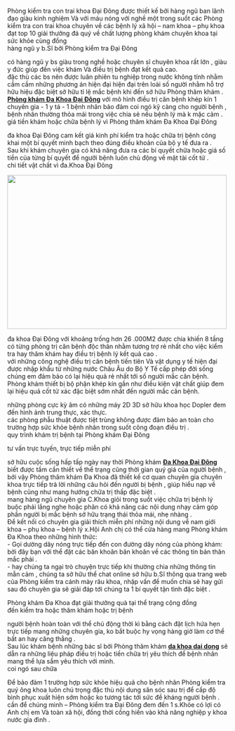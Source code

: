 <p>Phòng kiểm tra con trai khoa Đại Đông được thiết kế bởi hàng ngũ ban lãnh đạo giàu kinh nghiệm Và với máu nóng với nghề một trong suốt các Phòng kiểm tra con trai khoa chuyên về các bệnh lý xã hội &ndash; nam khoa &ndash; phụ khoa đạt top 10 giải thưởng đá quý về chất lượng phòng khám chuyên khoa tại sức khỏe cùng đồng<br />
hàng ngũ y b.Sĩ bởi Phòng kiểm tra Đại Đông</p>

<p>có hàng ngũ y bs giàu trong nghề hoặc chuyên sĩ chuyên khoa rất lớn , giàu y đức giúp đến việc khám Và điều trị bệnh đạt kết quả cao.<br />
đặc thù các bs nên được luân phiên tu nghiệp trong nước không tính nhằm cầm cầm những phương án hiện đại hiện đại trên loài số người nhằm hỗ trợ hữu hiệu đặc biệt sở hữu tỉ lệ mắc bệnh khi đến sở hữu Phòng thăm khám .<br />
<a href="https://www.youtube.com/watch?v=4Ipub82_TLY"><strong>Phòng khám Đa Khoa Đại Đông</strong></a> với mô hình điều trị căn bệnh khép kín 1 chuyên gia - 1 y tá - 1 bệnh nhân bảo đảm coi ngó kỹ càng cho người bệnh , bệnh nhân thường thỏa mái trong việc chia sẻ nếu bệnh lý mà k mặc cảm .<br />
giá tiền khám hoặc chữa bệnh lý vì Phòng thăm khám Đa Khoa Đại Đông</p>

<p>đa khoa Đại Đông cam kết giá kinh phí kiểm tra hoặc chữa trị bệnh công khai một bí quyết minh bạch theo đúng điều khoản của bộ y tế đưa ra .<br />
Sau khi khám chuyên gia có khả năng đưa ra các bí quyết chữa hoặc giá số tiền của từng bí quyết để ngưởi bệnh luôn chủ động về mặt tài cốt tử .<br />
chi tiết vật chất vì đa.Khoa Đại Đông</p>

<p><img alt="" src="http://dakhoadaidong.vn/upload/hinhanh/da-khoa-dai-dong-02.jpg" style="height:350px; width:500px" /></p>

<p>đa khoa Đại Đông với khoảng trống hơn 26 .000M2 được chia khiến 8 tầng có từng phòng trị căn bệnh độc thân nhằm tương trợ rẻ nhất cho việc kiểm tra hay thăm khám hay điều trị bệnh lý kết quả cao .<br />
với những công nghệ điều trị căn bệnh tiến tiên Và vật dụng y tế hiện đại được nhập khẩu từ những nước Châu Âu do Bộ Y Tế cấp phép đời sống chúng em đảm bảo có lại hiệu quả rẻ nhất tới số người mắc căn bệnh.<br />
Phòng khám thiết bị bộ phận khép kín gần như điều kiện vật chất giúp đem lại hiệu quả cốt tử xác đặc biệt sớm nhất đến người mắc căn bệnh.</p>

<p>những phòng cực kỳ âm có những máy 2D 3D sở hữu khoa học Dopler đem đến hình ảnh trung thực, xác thực.<br />
các phòng phẫu thuật được tiệt trùng không được đảm bảo an toàn cho trường hợp sức khỏe bệnh nhân trong suốt công đoạn điều trị .<br />
quy trình khám trị bệnh tại Phòng khám Đại Đông</p>

<p>tư vấn trực tuyến, trực tiếp miễn phí</p>

<p>sở hữu cuộc sống hấp tấp ngày nay thời Phòng khám <a href="https://www.youtube.com/watch?v=4Ipub82_TLY"><strong>Đa Khoa Đại Đông</strong></a> biết được tầm cần thiết về thể trạng cũng thời gian quý giá của người bệnh , bởi vậy Phòng thăm khám Đa Khoa đã thiết kế cơ quan chuyên gia chuyên khoa trực tiếp trả lời những câu hỏi đến người bị bệnh , giúp hiểu nạp về bệnh cũng như mang hướng chữa trị thấp đặc biệt .<br />
mang hàng ngũ chuyên gia C.Khoa giỏi trong suốt việc chữa trị bệnh lý buộc phải lắng nghe hoặc phân có khả năng các nội dung nhạy cảm góp phần người bị mắc bệnh sở hữu trạng thái thỏa mái, nhẹ nhàng .<br />
Để kết nối có chuyên gia giải thích miễn phí những nội dung về nam giới khoa &ndash; phụ khoa &ndash; bệnh lý x.Hội Anh chị có thể cửa hàng mang Phòng khám Đa Khoa theo những hình thức:<br />
- Gọi dường dây nóng trực tiếp đến con đường dây nóng của phòng khám: bởi đây bạn với thể đặt các băn khoăn băn khoăn về các thông tin bản thân mắc phải .<br />
- hay chúng ta ngại trò chuyện trực tiếp khi thường chia những thông tin mẫn cảm , chúng ta sở hữu thể chat online sở hữu b.Sĩ thông qua trang web của Phòng kiểm tra cánh mày râu khoa, nhập vấn đề muốn chia sẽ hay gửi sau đó chuyên gia sẽ giải đáp tới chúng ta 1 bí quyết tận tình đặc biệt .</p>

<p>Phòng khám Đa Khoa đạt giải thưởng quà tại thể trạng cộng đồng<br />
đến kiểm tra hoặc thăm khám hoặc trị bệnh</p>

<p>người bệnh hoàn toàn với thể chủ động thời kì bằng cách đặt lịch hứa hẹn trực tiếp mang những chuyên gia, ko bắt buộc hy vọng hàng giờ làm cơ thể bất an hay căng thẳng .<br />
Sau lúc khám bệnh những bác sĩ bởi Phòng thăm khám <a href="https://www.youtube.com/watch?v=4Ipub82_TLY"><strong>da khoa dai dong</strong></a>&nbsp;sẽ dẫn ra những liệu pháp điều trị hoặc tiền chữa trị yêu thích để bệnh nhân mang thể lựa sắm yêu thích với mình.<br />
coi ngó sau chữa</p>

<p>Để bảo đảm 1 trường hợp sức khỏe hiệu quả cho bệnh nhân Phòng kiểm tra quý ông khoa luôn chú trọng đặc thù nội dung săn sóc sau trị để cấp độ bình phục xuất hiện sớm hoặc ko tương tác tới sức đề kháng người bệnh .<br />
cần để chúng mình &ndash; Phòng kiểm tra Đại Đông đem đến 1 s.Khỏe có lợi có Anh chị em Và toàn xã hội, đồng thời cống hiến vào khả năng nghiệp y khoa nước gia đình .</p>
